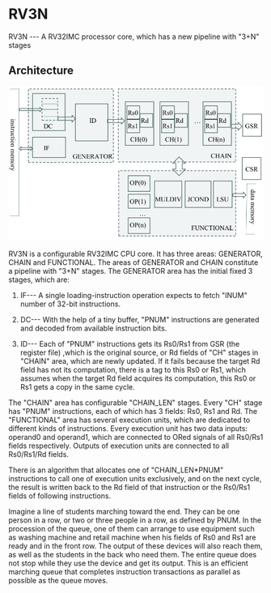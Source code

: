 # RV3N
RV3N --- A RV32IMC processor core, which has a new pipeline with "3+N" stages

## Architecture

![diagram](/diagram.png)
 
RV3N is a configurable RV32IMC CPU core. It has three areas: GENERATOR, CHAIN and FUNCTIONAL.  The areas of GENERATOR and CHAIN constitute a pipeline with "3+N" stages. The GENERATOR area has the initial fixed 3 stages, which are:

1.	IF--- A single loading-instruction operation expects to fetch "INUM" number of 32-bit instructions.

2. DC--- With the help of a tiny buffer, "PNUM" instructions are generated and decoded from available instruction bits.

3. ID--- Each of "PNUM" instructions gets its Rs0/Rs1 from  GSR (the register file) ,which is the original source,  or  Rd fields of  "CH" stages in "CHAIN" area, which are newly updated. If it fails because the target Rd field has not its computation, there is a tag to this Rs0 or Rs1, which assumes when the target Rd field acquires its computation, this Rs0 or Rs1 gets a copy in the same cycle.

The "CHAIN" area has  configurable "CHAIN_LEN" stages. Every "CH" stage has "PNUM" instructions, each of which has 3 fields: Rs0, Rs1 and Rd.
The "FUNCTIONAL" area has several execution units, which are dedicated to different kinds of instructions. Every execution unit has two data inputs: operand0 and operand1, which are connected to ORed signals of all Rs0/Rs1 fields respectively. Outputs of execution units are connected to all Rs0/Rs1/Rd fields. 

There is an algorithm that allocates one of "CHAIN_LEN\*PNUM" instructions to call one of execution units exclusively, and on the next cycle, the result is written back to the Rd field of that instruction or the Rs0/Rs1 fields of following instructions.

Imagine a line of students marching toward the end. They can be one person in a row, or two or three people in a row, as defined by PNUM. In the procession of the queue, one of them can arrange to use equipment such as washing machine and retail machine when his fields of Rs0 and Rs1 are ready and in the front row. The output of these devices will also reach them, as well as the students in the back who need them. The entire queue does not stop while they use the device and get its output. This is an efficient marching queue that completes instruction transactions as parallel as possible as the queue moves.
